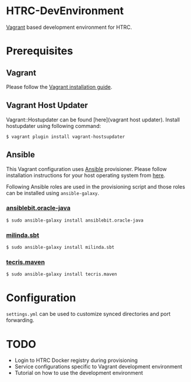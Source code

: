 # HTRC-DevEnvironment

[Vagrant](https://www.vagrantup.com) based development environment for HTRC.

# Prerequisites

## Vagrant

Please follow the [Vagrant installation guide](https://www.vagrantup.com/docs/installation/).

## Vagrant Host Updater

Vagrant::Hostupdater can be found [here](vagrant host updater). Install hostupdater using following command:

```
$ vagrant plugin install vagrant-hostsupdater
```

## Ansible

This Vagrant configuration uses [Ansible](https://www.ansible.com) provisioner. Please follow installation instructions for your host operating system from [here](http://docs.ansible.com/ansible/intro_installation.html).

Following Ansible roles are used in the provisioning script and those roles can be installed using ```ansible-galaxy```.

### [ansiblebit.oracle-java](https://galaxy.ansible.com/detail#/role/3375)

```
$ sudo ansible-galaxy install ansiblebit.oracle-java
```

### [milinda.sbt](https://galaxy.ansible.com/milinda/sbt/)

```
$ sudo ansible-galaxy install milinda.sbt
```

### [tecris.maven](https://galaxy.ansible.com/tecris/maven/)

```
$ sudo ansible-galaxy install tecris.maven
```


# Configuration

```settings.yml``` can be used to customize synced directories and port forwarding.

# TODO

- Login to HTRC Docker registry during provisioning
- Service configurations specific to Vagrant development environment
- Tutorial on how to use the development environment
